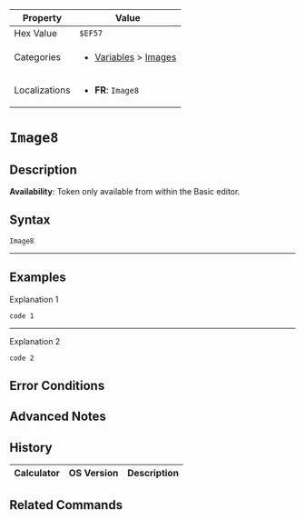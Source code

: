 | Property      | Value |
|---------------|-------|
| Hex Value     | `$EF57`|
| Categories    | <ul><li>[Variables](<../categories/Variables.md>) > [Images](<../categories/Variables.md#Images>)</li></ul> |
| Localizations | <ul><li><b>FR</b>: `Image8`</li></ul> |

# `Image8`

## Description



<b>Availability</b>: Token only available from within the Basic editor.

## Syntax
`Image8`

<hr>

## Examples

Explanation 1
```ti-basic
code 1
```
---
Explanation 2
```ti-basic
code 2
```

## Error Conditions


## Advanced Notes


## History
| Calculator | OS Version | Description |
|------------|------------|-------------|


## Related Commands

    
